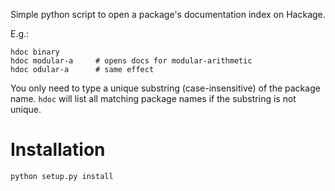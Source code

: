 
Simple python script to open a package's documentation index on Hackage.

E.g.:

    hdoc binary
    hdoc modular-a     # opens docs for modular-arithmetic
    hdoc odular-a      # same effect

You only need to type a unique substring (case-insensitive) of
the package name. `hdoc` will list all matching package names
if the substring is not unique.

Installation
===

    python setup.py install
